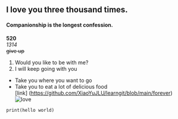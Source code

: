 ## I love you three thousand times.  
#### Companionship is the longest confession.  
**520**  
*1314*  
~~give up~~  
1. Would you like to be with me?  
2. I will keep going with you  
+ Take you where you want to go
+ Take you to eat a lot of delicious food  
[link]
(https://github.com/XiaoYuJLU/learngit/blob/main/forever)<br>
![love](https://i04piccdn.sogoucdn.com/d8662c29c0814a21)  
```
print(hello world)
````
